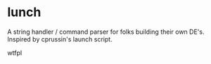 lunch
=====
A string handler / command parser for folks building their own DE's. Inspired by cprussin's launch script.

wtfpl
